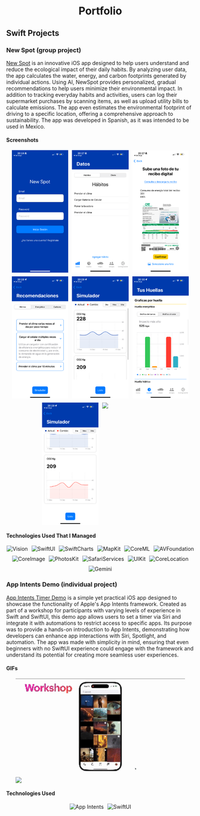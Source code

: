 <h1 align="center">Portfolio</h1>

<h2>Swift Projects</h2>

<h3>New Spot (group project)</h3>

<a href="https://github.com/mmarianaamy/SwiftiesAppReal">New Spot</a> is an innovative iOS app designed to help users understand and reduce the ecological impact of their daily habits. By analyzing user data, the app calculates the water, energy, and carbon footprints generated by individual actions. Using AI, NewSpot provides personalized, gradual recommendations to help users minimize their environmental impact. In addition to tracking everyday habits and activities, users can log their supermarket purchases by scanning items, as well as upload utility bills to calculate emissions. The app even estimates the environmental footprint of driving to a specific location, offering a comprehensive approach to sustainability. The app was developed in Spanish, as it was intended to be used in Mexico.<br>

<h4>Screenshots</h4>

<p align="center" style="display: flex; flex-wrap: wrap; gap: 10px; justify-content: center;">
    <img src="https://github.com/jorgelso/Swift-Portfolio/blob/main/NewSpot1.PNG" width="30%" />
    <img src="https://github.com/jorgelso/Swift-Portfolio/blob/main/NewSpot2.PNG" width="30%" />
    <img src="https://github.com/jorgelso/Swift-Portfolio/blob/main/NewSpot3.PNG" width="30%" />
    <img src="https://github.com/jorgelso/Swift-Portfolio/blob/main/NewSpot4.PNG" width="30%" />
    <img src="https://github.com/jorgelso/Swift-Portfolio/blob/main/NewSpot5.PNG" width="30%" />
    <img src="https://github.com/jorgelso/Swift-Portfolio/blob/main/NewSpot6.PNG" width="30%" />
    <img src="https://github.com/jorgelso/Swift-Portfolio/blob/main/NewSpot7.PNG" width="30%" />
    <img src="https://github.com/jorgelso/Swift-Portfolio/blob/main/NewSpot8.PNG" width="30%" />
</p>

<h4>Technologies Used That I Managed</h4>
<p align="center" style="display: flex; flex-wrap: wrap; gap: 10px; justify-content: center;">
  <img src="https://img.shields.io/badge/Vision-007BFF?style=for-the-badge" alt="Vision" />
  <img src="https://img.shields.io/badge/SwiftUI-FFC107?style=for-the-badge" alt="SwiftUI" />
  <img src="https://img.shields.io/badge/SwiftCharts-28A745?style=for-the-badge" alt="SwiftCharts" />
  <img src="https://img.shields.io/badge/MapKit-17A2B8?style=for-the-badge" alt="MapKit" />
  <img src="https://img.shields.io/badge/CoreML-6F42C1?style=for-the-badge" alt="CoreML" />
  <img src="https://img.shields.io/badge/AVFoundation-DC3545?style=for-the-badge" alt="AVFoundation" />
  <img src="https://img.shields.io/badge/CoreImage-FEC107?style=for-the-badge" alt="CoreImage" />
  <img src="https://img.shields.io/badge/PhotosKit-F8F9FA?style=for-the-badge" alt="PhotosKit" />
  <img src="https://img.shields.io/badge/SafariServices-20C997?style=for-the-badge" alt="SafariServices" />
  <img src="https://img.shields.io/badge/UIKit-F9B5D0?style=for-the-badge" alt="UIKit" />
  <img src="https://img.shields.io/badge/CoreLocation-6610F2?style=for-the-badge" alt="CoreLocation" />
  <img src="https://img.shields.io/badge/Gemini-FF5733?style=for-the-badge" alt="Gemini" />
</p>

<h3>App Intents Demo (individual project)</h3>

<a href="https://github.com/jorgelso/App-Intent-Demo-Full">App Intents Timer Demo</a> is a simple yet practical iOS app designed to showcase the functionality of Apple's App Intents framework. Created as part of a workshop for participants with varying levels of experience in Swift and SwiftUI, this demo app allows users to set a timer via Siri and integrate it with automations to restrict access to specific apps. Its purpose was to provide a hands-on introduction to App Intents, demonstrating how developers can enhance app interactions with Siri, Spotlight, and automation. The app was made with simplicity in mind, ensuring that even beginners with no SwiftUI experience could engage with the framework and understand its potential for creating more seamless user experiences.

<h4>GIFs</h4>

<p align="center" style="display: flex; flex-wrap: wrap; gap: 10px; justify-content: center;">
    <img src="https://github.com/jorgelso/Swift-Portfolio/blob/main/Workshop.gif" width="90%" />
    <img src="https://github.com/jorgelso/Swift-Portfolio/blob/main/Automation.gif" width="90%" />
</p>

<h4>Technologies Used</h4>
<p align="center" style="display: flex; flex-wrap: wrap; gap: 10px; justify-content: center;">
  <img src="https://img.shields.io/badge/App_Intents-007BFF?style=for-the-badge" alt="App Intents" />
  <img src="https://img.shields.io/badge/SwiftUI-FFC107?style=for-the-badge" alt="SwiftUI" />
</p>
